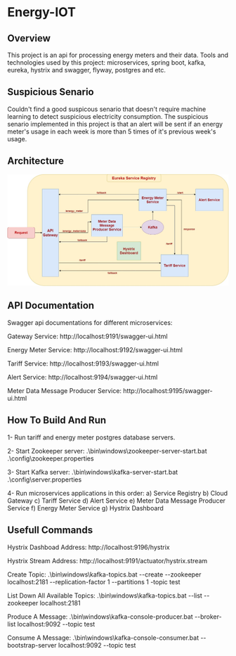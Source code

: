 # Energy-IOT

Overview
-------------------------
This project is an api for processing energy meters and their data.
Tools and technologies used by this project: microservices, spring boot, kafka, eureka, hystrix and swagger, flyway, postgres and etc.


Suspicious Senario
-------------------------

Couldn't find a good suspicous senario that doesn't require machine learning to detect suspicious electricity consumption. The suspicious senario implemented in this project is that an alert will be sent if an energy meter's usage in each week is more than 5 times of it's previous week's usage.


Architecture
-------------------------

![alt text](https://github.com/amir-pma/Energy-IoT/blob/5147a09ae0c4b8b448b2bc13a5a107a5470840c8/architecture.jpg)


API Documentation
-------------------------

Swagger api documentations for different microservices:

Gateway Service:
http://localhost:9191/swagger-ui.html

Energy Meter Service:
http://localhost:9192/swagger-ui.html

Tariff Service:
http://localhost:9193/swagger-ui.html

Alert Service:
http://localhost:9194/swagger-ui.html

Meter Data Message Producer Service:
http://localhost:9195/swagger-ui.html


How To Build And Run
-------------------------

1- Run tariff and energy meter postgres database servers.

2- Start Zookeeper server:
    .\bin\windows\zookeeper-server-start.bat .\config\zookeeper.properties

3- Start Kafka server:
    .\bin\windows\kafka-server-start.bat .\config\server.properties

4- Run microservices applications in this order:
    a) Service Registry  b) Cloud Gateway  c) Tariff Service  d) Alert Service  e) Meter Data Message Producer Service  f) Energy Meter Service  g) Hystrix Dashboard


Usefull Commands
-------------------------

Hystrix Dashboad Address:
http://localhost:9196/hystrix

Hystrix Stream Address:
http://localhost:9191/actuator/hystrix.stream

Create Topic:
.\bin\windows\kafka-topics.bat --create --zookeeper localhost:2181 --replication-factor 1 --partitions 1 -topic test

List Down All Available Topics:
.\bin\windows\kafka-topics.bat --list --zookeeper localhost:2181

Produce A Message:
.\bin\windows\kafka-console-producer.bat --broker-list localhost:9092 --topic test

Consume A Message:
.\bin\windows\kafka-console-consumer.bat --bootstrap-server localhost:9092 --topic test